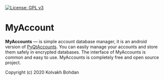 [![License: GPL v3](https://img.shields.io/badge/License-GPLv3-blue.svg)](https://www.gnu.org/licenses/gpl-3.0)
# MyAccount
**MyAccounts** — is simple account database manager, it is an android version of [PyQtAccounts](https://github.com/Acmpo6ou/PyQtAccounts).
You can easily manage your accounts and store them safely in encrypted databases.
The interface of MyAccounts is common and easy to use.
MyAccounts is completely free and open source project.

Copyright (c) 2020 Kolvakh Bohdan
